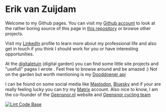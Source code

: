 # Erik van Zuijdam

Welcome to my Github pages. You can visit my [Github account](https://github.com/Zuijdam/) to look at the rather boring source of this page in [this repository](https://github.com/Zuijdam/zuijdam.github.io) or browse other projects.

Visit my [LinkedIn](https://www.linkedin.com/in/zuijdam) profile to learn more about my professional life and also get in touch if you think I should work for you or have interesting opportunities.

At the [digitaletuin](https://www.dedigitaletuin.nl) (digital garden) you can find some little site projects and "usefull" pages I wrote . Feel free to browse around and be amazed :) Not on the garden but worth mentioning is my [Dooddoener api](https://api.erikvanzuijdam.nl/dooddoener.php)

I can be found on some social media like [Mastodon](https://indieweb.social/@bonzz), [Bluesky](https://zuijdam.bsky.social) and if your are really feeling lucky you can try my [Matrix](https://matrix.to/#/@bonzz:matrix.org) account. Also nice to know, I am the co-founder of the [Geensnor.nl](https://www.geensnor.nl) website and [Geensnor cycling team](https://www.omloopdesnor.nl)

[![Lint Code Base](https://github.com/Zuijdam/zuijdam.github.io/actions/workflows/super-linter.yml/badge.svg)](https://github.com/Zuijdam/zuijdam.github.io/actions/workflows/super-linter.yml)

